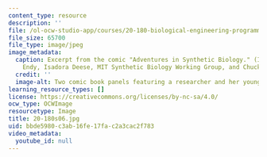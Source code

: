 ```yaml
---
content_type: resource
description: ''
file: /ol-ocw-studio-app/courses/20-180-biological-engineering-programming-spring-2006/bbde5980c3ab16fe17fac2a3cac2f783_20-180s06.jpg
file_size: 65700
file_type: image/jpeg
image_metadata:
  caption: Excerpt from the comic "Adventures in Synthetic Biology." (Image by Drew
    Endy, Isadora Deese, MIT Synthetic Biology Working Group, and Chuck Wadey.)
  credit: ''
  image-alt: Two comic book panels featuring a researcher and her young assistant.
learning_resource_types: []
license: https://creativecommons.org/licenses/by-nc-sa/4.0/
ocw_type: OCWImage
resourcetype: Image
title: 20-180s06.jpg
uid: bbde5980-c3ab-16fe-17fa-c2a3cac2f783
video_metadata:
  youtube_id: null
---
```

